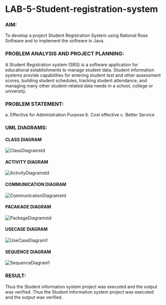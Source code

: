 # LAB-5-Student-registration-system
### AIM:
To develop a project Student Registration System using Rational Rose Software and to
implement the software in Java.
### PROBLEM ANALYSIS AND PROJECT PLANNING:
A Student Registration system (SRS) is a software application for educational
establishments to manage student data. Student information systems provide capabilities for
entering student test and other assessment scores, building student schedules, tracking student
attendance, and managing many other student-related data needs in a school, college or
university.
### PROBLEM STATEMENT:
a. Effective for Administration Purpose
b. Cost effective
c. Better Service
### UML DIAGRAMS:
#### CLASS DIAGRAM
![ClassDiagramstd](https://github.com/Yogeshvar005/LAB-5-Student-registration-system/assets/113497367/ee6c4e8a-4d52-4ac0-9df2-130519ad48f5)
#### ACTIVITY DIAGRAM
![ActivityDiagramstd](https://github.com/Yogeshvar005/LAB-5-Student-registration-system/assets/113497367/636c3f58-bca5-4fcb-99ad-f619f8543110)
#### COMMUNICATION DIAGRAM
![CommunicationDiagramstd](https://github.com/Yogeshvar005/LAB-5-Student-registration-system/assets/113497367/2be4e80d-3255-4c11-8077-9ac60630bf4a)
#### PACAKAGE DIAGRAM 
![PackageDiagramstd](https://github.com/Yogeshvar005/LAB-5-Student-registration-system/assets/113497367/b19569b8-0482-4b87-8b77-1f707b00dd8e)
#### USECASE DIAGRAM
![UseCaseDiagram1](https://github.com/Yogeshvar005/LAB-5-Student-registration-system/assets/113497367/c69d30ed-5061-478f-adbc-3974995666a1)
#### SEQUENCE DIAGRAM
![SequenceDiagram1](https://github.com/Yogeshvar005/LAB-5-Student-registration-system/assets/113497367/cdb22d24-51e4-4536-9521-d5157c3416ab)


### RESULT:
Thus the Student information system project was executed and the output was
verified.
Thus the Student information system project was executed and the output was
verified.
